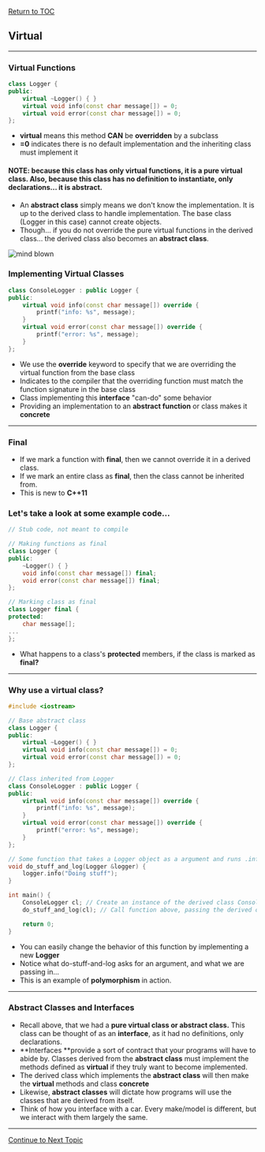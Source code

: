 <a href="https://github.com/CyberTrainingUSAF/10-Archive/blob/master/IQT-CPP_Programming/00-Table-of-Contents.md" > Return to TOC </a>

## Virtual

---

### Virtual Functions

```cpp
class Logger {
public:
    virtual ~Logger() { }
    virtual void info(const char message[]) = 0;
    virtual void error(const char message[]) = 0;
};
```

* **virtual** means this method **CAN** be **overridden** by a subclass
* **=0** indicates there is no default implementation and the inheriting class must implement it

#### NOTE: because this class has only virtual functions, it is a pure virtual class. Also, because this class has no definition to instantiate, only declarations... it is abstract.

* An **abstract class** simply means we don't know the implementation. It is up to the derived class to handle implementation. The base class \(Logger in this case\) cannot create objects. 
* Though... if you do not override the pure virtual functions in the derived class... the derived class also becomes an **abstract class**. 

![mind blown](https://media.giphy.com/media/xT0xeJpnrWC4XWblEk/giphy.gif)

### Implementing Virtual Classes

```cpp
class ConsoleLogger : public Logger {
public:
    virtual void info(const char message[]) override {
        printf("info: %s", message);
    }
    virtual void error(const char message[]) override {
        printf("error: %s", message);
    }
};
```

* We use the **override** keyword to specify that we are overriding the virtual function from the base class
* Indicates to the compiler that the overriding function must match the function signature in the base class
* Class implementing this **interface** "can-do" some behavior
* Providing an implementation to an **abstract function** or class makes it **concrete**

---

### Final

* If we mark a function with **final**, then we cannot override it in a derived class.
* If we mark an entire class as **final**, then the class cannot be inherited from. 
* This is new to **C++11**

### Let's take a look at some example code...

```cpp
// Stub code, not meant to compile

// Making functions as final
class Logger {
public:
    ~Logger() { }
    void info(const char message[]) final;
    void error(const char message[]) final;
};

// Marking class as final
class Logger final {
protected:
    char message[];
...
};
```

* What happens to a class's **protected** members, if the class is marked as **final?**

---

### Why use a virtual class?

```cpp
#include <iostream>

// Base abstract class
class Logger {
public:
    virtual ~Logger() { }
    virtual void info(const char message[]) = 0;
    virtual void error(const char message[]) = 0;
};

// Class inherited from Logger
class ConsoleLogger : public Logger {
public:
    virtual void info(const char message[]) override {
        printf("info: %s", message);
    }
    virtual void error(const char message[]) override {
        printf("error: %s", message);
    }
};

// Some function that takes a Logger object as a argument and runs .info() from that object
void do_stuff_and_log(Logger &logger) {
    logger.info("Doing stuff");
}

int main() {
    ConsoleLogger cl; // Create an instance of the derived class ConsoleLogger
    do_stuff_and_log(cl); // Call function above, passing the derived object

    return 0;
}
```

* You can easily change the behavior of this function by implementing a new **Logger**
* Notice what do-stuff-and-log asks for an argument, and what we are passing in...
* This is an example of **polymorphism** in action. 

---

### Abstract Classes and Interfaces

* Recall above, that we had a **pure virtual class or abstract class.** This class can be thought of as an **interface**, as it had no definitions, only declarations. 
* **Interfaces **provide a sort of contract that your programs will have to abide by. Classes derived from the **abstract class** must implement the methods defined as **virtual** if they truly want to become implemented. 
* The derived class which implements the **abstract class** will then make the **virtual** methods and class **concrete**
* Likewise, **abstract classes** will dictate how programs will use the classes that are derived from itself.
* Think of how you interface with a car. Every make/model is different, but we interact with them largely the same. 

---

<a href="https://github.com/CyberTrainingUSAF/10-Archive/blob/master/IQT-CPP_Programming/ch03_Object_Oriented_Programming/3.07_object-composition.md" > Continue to Next Topic </a>
